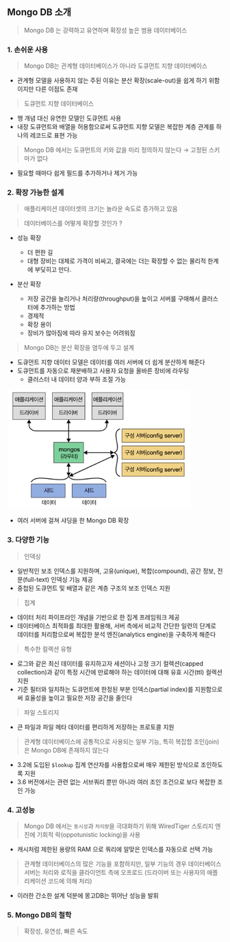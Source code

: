 ## Mongo DB 소개

> Mongo DB 는 강력하고 유연하며 확장성 높은 범용 데이터베이스

### 1. 손쉬운 사용

> Mongo DB는 관계형 데이터베이스가 아니라 도큐먼트 지향 데이터베이스

- 관계형 모델을 사용하지 않는 주된 이유는 분산 확장(scale-out)을 쉽게 하기 위함이지만 다른 이점도 존재

> 도큐먼트 지향 데이터베이스

- 행 개념 대신 유연한 모델인 도큐먼트 사용
- 내장 도큐먼트와 배열을 허용함으로써 도큐먼트 지향 모델은 복잡한 계층 관계를 하나의 레코드로 표현 가능

> Mongo DB 에서는 도큐먼트의 키와 값을 미리 정의하지 않는다 → 고정된 스키마가 없다

- 필요할 때마다 쉽게 필드를 추가하거나 제거 가능

### 2. 확장 가능한 설계

> 애플리케이션 데이터셋의 크기는 놀라운 속도로 증가하고 있음

> 데이터베이스를 어떻게 확장할 것인가 ?

- 성능 확장

  - 더 편한 길
  - 대형 장비는 대체로 가격이 비싸고, 결국에는 더는 확장할 수 없는 물리적 한계에 부딪히고 만다.
- 분산 확장

  - 저장 공간을 늘리거나 처리량(throughput)을 높이고 서버를 구매해서 클러스터에 추가하는 방법
  - 경제적
  - 확장 용이
  - 장비가 많아짐에 따라 유지 보수는 어려워짐

> Mongo DB는 분산 확장을 염두에 두고 설계

- 도큐먼트 지향 데이터 모델은 데이터를 여러 서버에 더 쉽게 분산하게 해준다
- 도큐먼트를 자동으로 재분배하고 사용자 요청을 올바른 장비에 라우팅
  - 클러스터 내 데이터 양과 부하 조절 가능

![img1.png](image/img1.png)

- 여러 서버에 걸쳐 샤딩을 한 Mongo DB 확장

### 3. 다양한 기능

> 인덱싱

- 일반적인 보조 인덱스를 지원하며, 고유(unique), 복합(compound), 공간 정보, 전문(full-text) 인덱싱 기능 제공
- 중첩된 도큐먼트 및 배열과 같은 계층 구조의 보조 인덱스 지원

> 집계

- 데이터 처리 파이프라인 개념을 기반으로 한 집계 프레임워크 제공
- 데이터베이스 최적화를 최대한 활용해, 서버 측에서 비교적 간단한 일련의 단계로 데이터를 처리함으로써 복잡한 분석 엔진(analytics engine)을 구축하게 해준다

> 특수한 컬렉션 유형

- 로그와 같은 최신 데이터를 유지하고자 세션이나 고정 크기 컬렉션(capped collection)과 같이 특정 시간에 만료해야 하는 데이터에 대해 유효 시간(ttl) 컬렉션 지원
- 기준 필터와 일치하는 도큐먼트에 한정된 부분 인덱스(partial index)를 지원함으로써 효율성을 높이고 필요한 저장 공간을 줄인다

> 파일 스토리지

- 큰 파일과 파일 메타 데이터를 편리하게 저장하는 프로토콜 지원

> 관계형 데이터베이스에 공통적으로 사용되는 일부 기능, 특히 복잡합 조인(join)은 Mongo DB에 존재하지 않는다

- 3.2에 도입된 `$lookup` 집계 연산자를 사용함으로써 매우 제한된 방식으로 조인하도록 지원
- 3.6 버전에서는 관련 없는 서브쿼리 뿐만 아니라 여러 조인 조건으로 보다 복잡한 조인 가능

### 4. 고성능

> Mongo DB 에서는 `동시성`과 `처리량`을 극대화하기 위해 WiredTiger 스토리지 엔진에 기회적 락(oppotunistic locking)을 사용

- 캐시처럼 제한된 용량의 RAM 으로 쿼리에 알맞은 인덱스를 자동으로 선택 가능

> 관계형 데이터베이스의 많은 기능을 포함하지만, 일부 기능의 경우 데이터베이스 서버는 처리와 로직을 클라이언트 측에 오프로드 (드라이버 또는 사용자의 애플리케이션 코드에 의해 처리)

- 이러한 간소한 설계 덕분에 몽고DB는 뛰어난 성능을 발휘

### 5. Mongo DB의 철학

> 확장성, 유연성, 빠른 속도